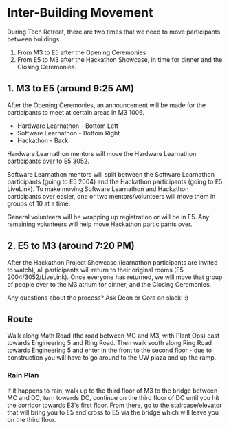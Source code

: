 # Inter-Building Movement

During Tech Retreat, there are two times that we need to move participants between buildings. 

1. From M3 to E5 after the Opening Ceremonies
2. From E5 to M3 after the Hackathon Showcase, in time for dinner and the Closing Ceremonies. 

## 1. M3 to E5 (around 9:25 AM)
After the Opening Ceremonies, an announcement will be made for the participants to meet at certain areas in M3 1006.
* Hardware Learnathon - Bottom Left
* Software Learnathon - Bottom Right
* Hackathon - Back

Hardware Learnathon mentors will move the Hardware Learnathon participants over to E5 3052.

Software Learnathon mentors will split between the Software Learnathon participants (going to E5 2004) and the Hackathon participants (going to E5 LiveLink).
To make moving Software Learnathon and Hackathon participants over easier, one or two mentors/volunteers will move them in groups of 10 at a time. 

General volunteers will be wrapping up registration or will be in E5. Any remaining volunteers will help move Hackathon participants over. 

## 2. E5 to M3 (around 7:20 PM)
After the Hackathon Project Showcase (learnathon participants are invited to watch), all participants will return to their original rooms (E5 2004/3052/LiveLink).
Once everyone has returned, we will move that group of people over to the M3 atrium for dinner, and the Closing Ceremonies.

Any questions about the process? Ask Deon or Cora on slack! :)

## Route
Walk along Math Road (the road between MC and M3, with Plant Ops) east towards Engineering 5 and Ring Road.
Then walk south along Ring Road towards Engineering 5 and enter in the front to the second floor - due to construction you will have to go around to the UW plaza and up the ramp.

### Rain Plan
If it happens to rain, walk up to the third floor of M3 to the bridge between MC and DC, turn towards DC, continue on the third floor of DC until
you hit the corridor towards E3's first floor. From there, go to the staircase/elevator that will bring you to E5 and cross to E5 via the bridge
which will leave you on the third floor. 
